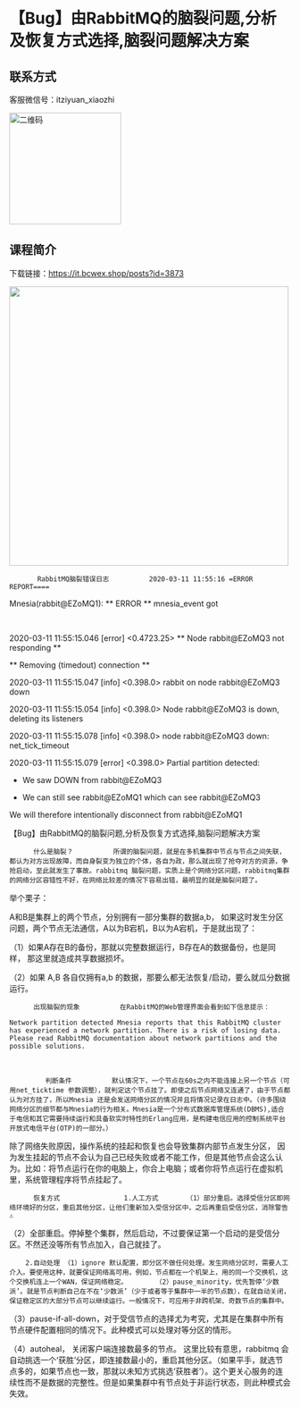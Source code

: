 # 【Bug】由RabbitMQ的脑裂问题,分析及恢复方式选择,脑裂问题解决方案

## 联系方式

客服微信号：itziyuan_xiaozhi

<img src="https://ziyuanyun.oss-cn-guangzhou.aliyuncs.com/common/20240614073449/666b82192834a.jpg" width="200" height="200" alt="二维码">

## 课程简介

下载链接：https://it.bcwex.shop/posts?id=3873

<img src="https://ziyuanyun.oss-cn-guangzhou.aliyuncs.com/yun/20240515185403/6644944b2b1b9.jpg" width="500" alt="">

           RabbitMQ脑裂错误日志          2020-03-11 11:55:16 =ERROR REPORT====

 Mnesia(rabbit@EZoMQ1): ** ERROR ** mnesia_event got 

 &nbsp;

 2020-03-11 11:55:15.046 [error] &lt;0.4723.25&gt; ** Node rabbit@EZoMQ3 not responding **

 ** Removing (timedout) connection **

 2020-03-11 11:55:15.047 [info] &lt;0.398.0&gt; rabbit on node rabbit@EZoMQ3 down

 2020-03-11 11:55:15.054 [info] &lt;0.398.0&gt; Node rabbit@EZoMQ3 is down, deleting its listeners

 2020-03-11 11:55:15.078 [info] &lt;0.398.0&gt; node rabbit@EZoMQ3 down: net_tick_timeout

 2020-03-11 11:55:15.079 [error] &lt;0.398.0&gt; Partial partition detected:

 * We saw DOWN from rabbit@EZoMQ3

 * We can still see rabbit@EZoMQ1 which can see rabbit@EZoMQ3

 We will therefore intentionally disconnect from rabbit@EZoMQ1

 【Bug】由RabbitMQ的脑裂问题,分析及恢复方式选择,脑裂问题解决方案



          什么是脑裂？          所谓的脑裂问题，就是在多机集群中节点与节点之间失联，都认为对方出现故障，而自身裂变为独立的个体，各自为政，那么就出现了抢夺对方的资源，争抢启动，至此就发生了事故。rabbitmq 脑裂问题，实质上是个网络分区问题，rabbitmq集群的网络分区容错性不好，在网络比较差的情况下容易出错，最明显的就是脑裂问题了。

 举个栗子：

 A和B是集群上的两个节点，分别拥有一部分集群的数据a,b， 如果这时发生分区问题，两个节点无法通信，A以为B宕机，B以为A宕机，于是就出现了：

 （1）如果A存在B的备份，那就以完整数据运行，B存在A的数据备份，也是同样， 那这里就造成共享数据损坏。

 （2）如果 A,B 各自仅拥有a,b 的数据，那要么都无法恢复/启动，要么就瓜分数据运行。

          出现脑裂的现象          在RabbitMQ的Web管理界面会看到如下信息提示：

    Network partition detected Mnesia reports that this RabbitMQ cluster has experienced a network partition. There is a risk of losing data. Please read RabbitMQ documentation about network partitions and the possible solutions.

  &nbsp;

             判断条件          默认情况下，一个节点在60s之内不能连接上另一个节点（可用net_ticktime 参数调整），就判定这个节点挂了。即使之后节点网络又连通了，由于节点都认为对方挂了，所以Mnesia 还是会发送网络分区的情况并且将情况记录在日志中。（许多围绕网络分区的细节都与Mnesia的行为相关。Mnesia是一个分布式数据库管理系统(DBMS),适合于电信和其它需要持续运行和具备软实时特性的Erlang应用，是构建电信应用的控制系统平台开放式电信平台(OTP)的一部分。）

 除了网络失败原因，操作系统的挂起和恢复也会导致集群内部节点发生分区， 因为发生挂起的节点不会认为自己已经失败或者不能工作，但是其他节点会这么认为。比如：将节点运行在你的电脑上，你合上电脑；或者你将节点运行在虚拟机里，系统管理程序将节点挂起了。

          恢复方式                1.人工方式       （1）部分重启。选择受信分区即网络环境好的分区，重启其他分区，让他们重新加入受信分区中，之后再重启受信分区，消除警告⚠️

 （2）全部重启。停掉整个集群，然后启动，不过要保证第一个启动的是受信分区。不然还没等所有节点加入，自己就挂了。

        2.自动处理 （1）ignore 默认配置，即分区不做任何处理。发生网络分区时，需要人工介入。要使用这种，就要保证网络高可用，例如，节点都在一个机架上，用的同一个交换机，这个交换机连上一个WAN，保证网络稳定。       （2）pause_minority，优先暂停‘少数派’。就是节点判断自己在不在‘少数派’（少于或者等于集群中一半的节点数），在就自动关闭，保证稳定区的大部分节点可以继续运行。一般情况下，可应用于非跨机架、奇数节点的集群中。

 （3）pause-if-all-down，对于受信节点的选择尤为考究，尤其是在集群中所有节点硬件配置相同的情况下。此种模式可以处理对等分区的情形。

 （4）autoheal， 关闭客户端连接数最多的节点。 这里比较有意思，rabbitmq 会自动挑选一个‘获胜’分区，即连接数最小的，重启其他分区。（如果平手，就选节点多的，如果节点也一致，那就以未知方式挑选‘获胜者’）。这个更关心服务的连续性而不是数据的完整性。但是如果集群中有节点处于非运行状态，则此种模式会失效。

 &nbsp;

 &nbsp;

  